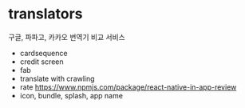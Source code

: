 # translators
구글, 파파고, 카카오 번역기 비교 서비스


- cardsequence
- credit screen
- fab
- translate with crawling
- rate https://www.npmjs.com/package/react-native-in-app-review
- icon, bundle, splash, app name
